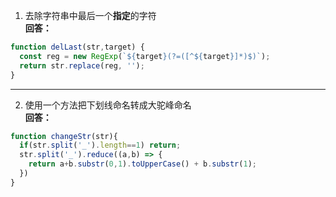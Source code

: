 1. 去除字符串中最后一个**指定**的字符<br/>
**回答：**
```js
function delLast(str,target) {
  const reg = new RegExp(`${target}(?=([^${target}]*)$)`);
  return str.replace(reg, '');
}
```

---

2. 使用一个方法把下划线命名转成大驼峰命名<br/>
**回答：**
```js
function changeStr(str){
  if(str.split('_').length==1) return;
  str.split('_').reduce((a,b) => {
    return a+b.substr(0,1).toUpperCase() + b.substr(1);
  })
}
```
